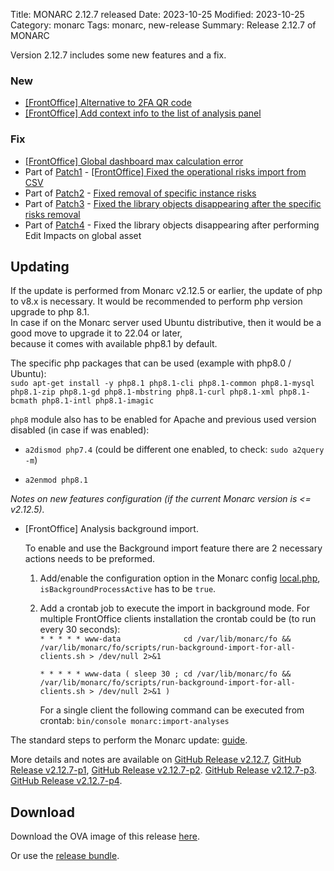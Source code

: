Title: MONARC 2.12.7 released
Date: 2023-10-25
Modified: 2023-10-25
Category: monarc
Tags: monarc, new-release
Summary: Release 2.12.7 of MONARC

Version 2.12.7 includes some new features and a fix.

### New

- [[FrontOffice] Alternative to 2FA QR code](https://github.com/monarc-project/MonarcAppFO/issues/505)
- [[FrontOffice] Add context info to the list of analysis panel](https://github.com/monarc-project/MonarcAppFO/issues/506)

### Fix

- [[FrontOffice] Global dashboard max calculation error](https://github.com/monarc-project/MonarcAppFO/issues/507)
- Part of [Patch1](https://github.com/monarc-project/MonarcAppFO/releases/tag/v2.12.7-p1) - [[FrontOffice] Fixed the operational risks import from CSV](https://github.com/monarc-project/MonarcAppFO/issues/484)
- Part of [Patch2](https://github.com/monarc-project/MonarcAppFO/releases/tag/v2.12.7-p2) - [Fixed removal of specific instance risks](https://github.com/monarc-project/MonarcAppFO/issues/520)
- Part of [Patch3](https://github.com/monarc-project/MonarcAppFO/releases/tag/v2.12.7-p3) - [Fixed the library objects disappearing after the specific risks removal](https://github.com/monarc-project/MonarcAppFO/discussions/516)
- Part of [Patch4](https://github.com/monarc-project/MonarcAppFO/releases/tag/v2.12.7-p4) - Fixed the library objects disappearing after performing Edit Impacts on global asset


## Updating

If the update is performed from Monarc v2.12.5 or earlier, the update of php to v8.x is necessary.
It would be recommended to perform php version upgrade to php 8.1.  
In case if on the Monarc server used Ubuntu distributive, then it would be a good move to upgrade it to 22.04 or later,    
because it comes with available php8.1 by default.


The specific php packages that can be used (example with php8.0 / Ubuntu):    
`sudo apt-get install -y php8.1 php8.1-cli php8.1-common php8.1-mysql php8.1-zip php8.1-gd php8.1-mbstring php8.1-curl php8.1-xml php8.1-bcmath php8.1-intl php8.1-imagic`


`php8` module also has to be enabled for Apache and previous used version disabled (in case if was enabled):

- `a2dismod php7.4` (could be different one enabled, to check: `sudo a2query -m`)

- `a2enmod php8.1`



_Notes on new features configuration (if the current Monarc version is <= v2.12.5)._

- [FrontOffice] Analysis background import.

  To enable and use the Background import feature there are 2 necessary actions needs to be preformed.

    1. Add/enable the configuration option in the Monarc config [local.php](https://github.com/monarc-project/MonarcAppFO/blob/master/config/autoload/local.php.dist#L120-L123), `isBackgroundProcessActive` has to be `true`.

    2. Add a crontab job to execute the import in background mode. For multiple FrontOffice clients installation the crontab could be (to run every 30 seconds):  
       `* * * * * www-data              cd /var/lib/monarc/fo && /var/lib/monarc/fo/scripts/run-background-import-for-all-clients.sh > /dev/null 2>&1`

       `* * * * * www-data ( sleep 30 ; cd /var/lib/monarc/fo && /var/lib/monarc/fo/scripts/run-background-import-for-all-clients.sh > /dev/null 2>&1 )`

       For a single client the following command can be executed from crontab:
       `bin/console monarc:import-analyses`



The standard steps to perform the Monarc update:
[guide](https://monarc.lu/documentation/technical-guide/#monarc-update).

More details and notes are available on
[GitHub Release v2.12.7](https://github.com/monarc-project/MonarcAppFO/releases/tag/v2.12.7),
[GitHub Release v2.12.7-p1](https://github.com/monarc-project/MonarcAppFO/releases/tag/v2.12.7-p1),
[GitHub Release v2.12.7-p2](https://github.com/monarc-project/MonarcAppFO/releases/tag/v2.12.7-p2).
[GitHub Release v2.12.7-p3](https://github.com/monarc-project/MonarcAppFO/releases/tag/v2.12.7-p3).
[GitHub Release v2.12.7-p4](https://github.com/monarc-project/MonarcAppFO/releases/tag/v2.12.7-p4).


## Download

Download the OVA image of this release
[here](https://vm.monarc.lu/MONARC_v2.12.7-p4@eac1b49/).

Or use the [release bundle](https://github.com/monarc-project/MonarcAppFO/releases/download/v2.12.7-p4/MonarcAppFO-v2.12.7-p4.tar.gz).

